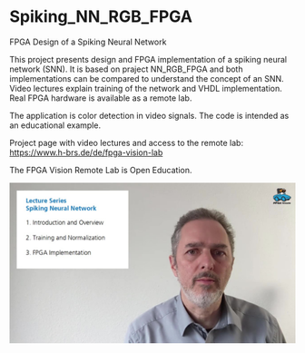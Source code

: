 # Spiking_NN_RGB_FPGA
FPGA Design of a Spiking Neural Network


This project presents design and FPGA implementation of a spiking neural network (SNN). It is based on praject NN_RGB_FPGA and both implementations can be compared to understand the concept of an SNN. Video lectures explain training of the network and VHDL implementation. Real FPGA hardware is available as a remote lab. 

The application is color detection in video signals. The code is intended as an educational example.

Project page with video lectures and access to the remote lab:
https://www.h-brs.de/de/fpga-vision-lab

The FPGA Vision Remote Lab is Open Education.

![alt text](https://github.com/Marco-Winzker/Spiking_NN_RGB_FPGA/blob/main/Spiking_NN_RGB_FPGA.jpg)
